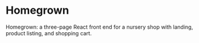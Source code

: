 # Homegrown
Homegrown: a three-page React front end for a nursery shop with landing, product listing, and shopping cart.
